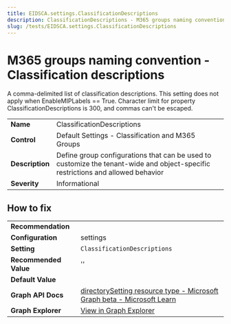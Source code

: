 ```yaml
---
title: EIDSCA.settings.ClassificationDescriptions
description: ClassificationDescriptions - M365 groups naming convention - Classification descriptions
slug: /tests/EIDSCA.settings.ClassificationDescriptions
---
```


# M365 groups naming convention - Classification descriptions

A comma-delimited list of classification descriptions. This setting does not apply when EnableMIPLabels == True. Character limit for property ClassificationDescriptions is 300, and commas can't be escaped.

| | |
|-|-|
| **Name** | ClassificationDescriptions |
| **Control** | Default Settings - Classification and M365 Groups |
| **Description** | Define group configurations that can be used to customize the tenant-wide and object-specific restrictions and allowed behavior |
| **Severity** | Informational |

## How to fix
| | |
|-|-|
| **Recommendation** |  |
| **Configuration** | settings |
| **Setting** | `ClassificationDescriptions` |
| **Recommended Value** | '' |
| **Default Value** |  |
| **Graph API Docs** | [directorySetting resource type - Microsoft Graph beta - Microsoft Learn](https://learn.microsoft.com/en-us/graph/api/resources/directorysetting) |
| **Graph Explorer** | [View in Graph Explorer](https://developer.microsoft.com/en-us/graph/graph-explorer?request=settings&method=GET&version=beta&GraphUrl=https://graph.microsoft.com) |



